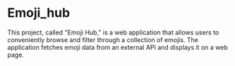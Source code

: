 # Emoji_hub
 This project, called "Emoji Hub," is a web application that allows users to conveniently browse and filter through a collection of emojis. The application fetches emoji data from an external API and displays it on a web page.
